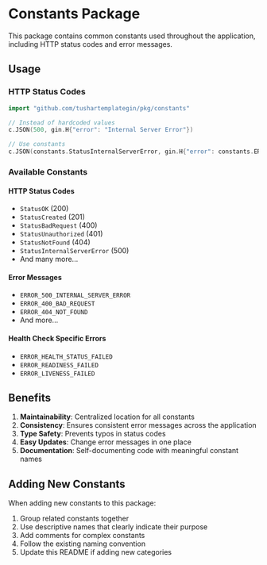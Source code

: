 # Constants Package

This package contains common constants used throughout the application, including HTTP status codes and error messages.

## Usage

### HTTP Status Codes

```go
import "github.com/tushartemplategin/pkg/constants"

// Instead of hardcoded values
c.JSON(500, gin.H{"error": "Internal Server Error"})

// Use constants
c.JSON(constants.StatusInternalServerError, gin.H{"error": constants.ERROR_500_INTERNAL_SERVER_ERROR})
```

### Available Constants

#### HTTP Status Codes
- `StatusOK` (200)
- `StatusCreated` (201)
- `StatusBadRequest` (400)
- `StatusUnauthorized` (401)
- `StatusNotFound` (404)
- `StatusInternalServerError` (500)
- And many more...

#### Error Messages
- `ERROR_500_INTERNAL_SERVER_ERROR`
- `ERROR_400_BAD_REQUEST`
- `ERROR_404_NOT_FOUND`
- And more...

#### Health Check Specific Errors
- `ERROR_HEALTH_STATUS_FAILED`
- `ERROR_READINESS_FAILED`
- `ERROR_LIVENESS_FAILED`

## Benefits

1. **Maintainability**: Centralized location for all constants
2. **Consistency**: Ensures consistent error messages across the application
3. **Type Safety**: Prevents typos in status codes
4. **Easy Updates**: Change error messages in one place
5. **Documentation**: Self-documenting code with meaningful constant names

## Adding New Constants

When adding new constants to this package:

1. Group related constants together
2. Use descriptive names that clearly indicate their purpose
3. Add comments for complex constants
4. Follow the existing naming convention
5. Update this README if adding new categories

